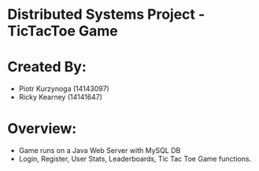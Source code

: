 # Distributed Systems Project - TicTacToe Game

# Created By:

  - Piotr Kurzynoga (14143097)
  - Ricky Kearney (14141647)

# Overview:

  - Game runs on a Java Web Server with MySQL DB 
  - Login, Register, User Stats, Leaderboards, Tic Tac Toe Game functions.

